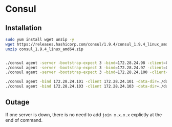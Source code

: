 # Consul

## Installation

```bash script
sudo yum install wget unzip -y
wget https://releases.hashicorp.com/consul/1.9.4/consul_1.9.4_linux_amd64.zip
unzip consul_1.9.4_linux_amd64.zip
```

```bash script

./consul agent -server -bootstrap-expect 3 -bind=172.28.24.98 -client=0.0.0.0 -data-dir=./data -node=consul1 -ui
./consul agent -server -bootstrap-expect 3 -bind=172.28.24.97 -client=0.0.0.0 -data-dir=./data -node=consul2 -ui -join 172.28.24.98
./consul agent -server -bootstrap-expect 3 -bind=172.28.24.100 -client=0.0.0.0 -data-dir=./data -node=consul3 -ui -join 172.28.24.98

./consul agent -bind 172.28.24.101 -client 172.28.24.101 -data-dir=./data -node=consul-client-1 -join 172.28.24.98
./consul agent -bind 172.28.24.103 -client 172.28.24.103 -data-dir=./data -node=consul-client-2 -join 172.28.24.98
```

## Outage

If one server is down, there is no need to add `join x.x.x.x` explictly at the end of command.
